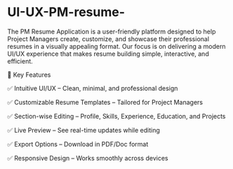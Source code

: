 
# UI-UX-PM-resume-
The PM Resume Application is a user-friendly platform designed to help Project Managers create, customize, and showcase their professional resumes in a visually appealing format.
Our focus is on delivering a modern UI/UX experience that makes resume building simple, interactive, and efficient.

🎯 Key Features

✅ Intuitive UI/UX – Clean, minimal, and professional design

✅ Customizable Resume Templates – Tailored for Project Managers

✅ Section-wise Editing – Profile, Skills, Experience, Education, and Projects

✅ Live Preview – See real-time updates while editing

✅ Export Options – Download in PDF/Doc format

✅ Responsive Design – Works smoothly across devices

